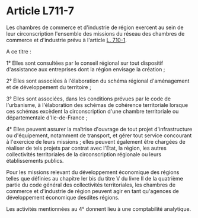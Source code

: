# Article L711-7

<p>Les chambres de commerce et d'industrie de région exercent au sein de leur circonscription l'ensemble des missions du réseau des chambres de commerce et d'industrie prévu à l'article <a href='/affichCodeArticle.do?cidTexte=LEGITEXT000005634379&idArticle=LEGIARTI000038610765&dateTexte=&categorieLien=id' title='Code de commerce - art. L710-1 (M)'>L. 710-1</a>.</p><p>A ce titre :</p><p>1° Elles sont consultées par le conseil régional sur tout dispositif d'assistance aux entreprises dont la région envisage la création ;</p><p>2° Elles sont associées à l'élaboration du schéma régional d'aménagement et de développement du territoire ;</p><p>3° Elles sont associées, dans les conditions prévues par le code de l'urbanisme, à l'élaboration des schémas de cohérence territoriale lorsque ces schémas excèdent la circonscription d'une chambre territoriale ou départementale d'Ile-de-France ;</p><p>4° Elles peuvent assurer la maîtrise d'ouvrage de tout projet d'infrastructure ou d'équipement, notamment de transport, et gérer tout service concourant à l'exercice de leurs missions ; elles peuvent également être chargées de réaliser de tels projets par contrat avec l'Etat, la région, les autres collectivités territoriales de la circonscription régionale ou leurs établissements publics.</p><p>Pour les missions relevant du développement économique des régions telles que définies au chapitre Ier bis du titre V du livre II de la quatrième partie du code général des collectivités territoriales, les chambres de commerce et d'industrie de région peuvent agir en tant qu'agences de développement économique desdites régions.</p><p>Les activités mentionnées au 4° donnent lieu à une comptabilité analytique.</p>